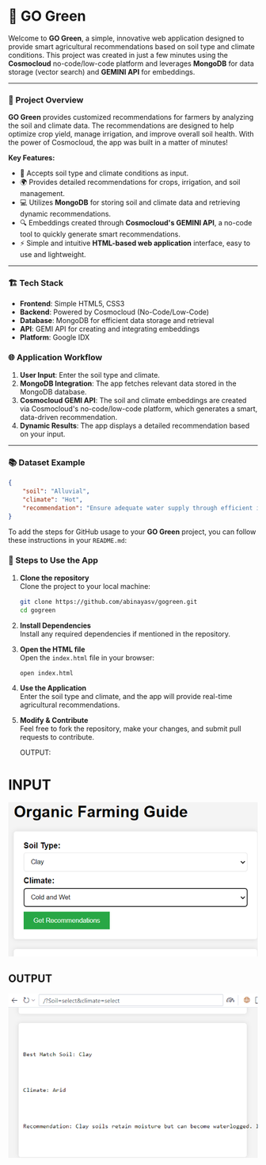 # 🌿 GO Green

Welcome to **GO Green**, a simple, innovative web application designed to provide smart agricultural recommendations based on soil type and climate conditions. This project was created in just a few minutes using the **Cosmocloud** no-code/low-code platform and leverages **MongoDB** for data storage (vector search) and **GEMINI API** for embeddings.

---

### 📜 Project Overview

**GO Green** provides customized recommendations for farmers by analyzing the soil and climate data. The recommendations are designed to help optimize crop yield, manage irrigation, and improve overall soil health. With the power of Cosmocloud, the app was built in a matter of minutes!

**Key Features:**
- 🌱 Accepts soil type and climate conditions as input.
- 🌍 Provides detailed recommendations for crops, irrigation, and soil management.
- 💻 Utilizes **MongoDB** for storing soil and climate data and retrieving dynamic recommendations.
- 🔍 Embeddings created through **Cosmocloud's GEMINI API**, a no-code tool to quickly generate smart recommendations.
- ⚡ Simple and intuitive **HTML-based web application** interface, easy to use and lightweight.

---

### 🏗️ Tech Stack

- **Frontend**: Simple HTML5, CSS3
- **Backend**: Powered by Cosmocloud (No-Code/Low-Code)
- **Database**: MongoDB for efficient data storage and retrieval
- **API**: GEMI API for creating and integrating embeddings
- **Platform**: Google IDX


### 🌐 Application Workflow

1. **User Input**: Enter the soil type and climate.
2. **MongoDB Integration**: The app fetches relevant data stored in the MongoDB database.
3. **Cosmocloud GEMI API**: The soil and climate embeddings are created via Cosmocloud's no-code/low-code platform, which generates a smart, data-driven recommendation.
4. **Dynamic Results**: The app displays a detailed recommendation based on your input.

---

### 📚 Dataset Example

```json
{
    "soil": "Alluvial",
    "climate": "Hot",
    "recommendation": "Ensure adequate water supply through efficient irrigation systems such as drip irrigation to prevent drought stress. Consider growing crops like sugarcane, wheat, and rice which thrive in alluvial soil."
}
```
To add the steps for GitHub usage to your **GO Green** project, you can follow these instructions in your `README.md`:

### 🚀 Steps to Use the App

1. **Clone the repository**  
   Clone the project to your local machine:
   ```bash
   git clone https://github.com/abinayasv/gogreen.git
   cd gogreen
   ```

2. **Install Dependencies**  
   Install any required dependencies if mentioned in the repository.

3. **Open the HTML file**  
   Open the `index.html` file in your browser:
   ```bash
   open index.html
   ```

4. **Use the Application**  
   Enter the soil type and climate, and the app will provide real-time agricultural recommendations.

5. **Modify & Contribute**  
   Feel free to fork the repository, make your changes, and submit pull requests to contribute.

   OUTPUT:

<HTML>
    <h1>INPUT</h1>
    <img src="https://github.com/abinayasv/gogreen/blob/694ad0ef6bad31e21295f05e1799c39dd7f85844/Screenshot%202024-10-21%20212709.png"/>
    <h2>OUTPUT</h2>
    <img src="https://github.com/abinayasv/gogreen/blob/66e2aa8eb006e9c45321e55e21298bdeb7a63fbe/Screenshot%202024-10-21%20212728.png"/>
</HTML>

